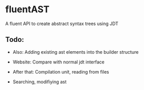 # fluentAST
A fluent API to create abstract syntax trees using JDT

## Todo: 
    
- Also: Adding existing ast elements into the builder structure

- Website: Compare with normal jdt interface

- After that: Compilation unit, reading from files
- Searching, modifiying ast     